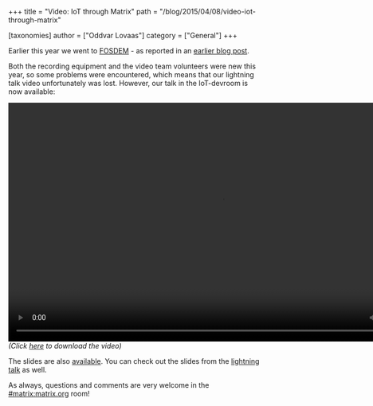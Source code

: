 +++
title = "Video: IoT through Matrix"
path = "/blog/2015/04/08/video-iot-through-matrix"

[taxonomies]
author = ["Oddvar Lovaas"]
category = ["General"]
+++

Earlier this year we went to <a href="http://fosdem.org" title="FOSDEM">FOSDEM</a> - as reported in an <a href="http://matrix.org/blog/2015/02/04/back-from-fosdem/" title="earlier blog post">earlier blog post</a>.

Both the recording equipment and the video team volunteers were new this year, so some problems were encountered, which means that our lightning talk video unfortunately was lost. However, our talk in the IoT-devroom is now available:

<video width="853" height="480" controls>
  <source src="http://matrix.org/video/IoT-through-Matrix.mp4" type="video/mp4" />
Your browser does not support the video tag.
</video>
<em>(Click <a href="http://matrix.org/video/IoT-through-Matrix.mp4" title="here">here</a> to download the video)</em>

The slides are also <a href="http://matrix.org/blog/wp-content/uploads/2015/02/2015-02-01-Matrix-IoT-FOSDEM.pdf">available</a>. You can check out the slides from the <a href="http://matrix.org/blog/wp-content/uploads/2015/02/2015-01-31-Matrix_FOSDEM.pdf" title="lightning talk">lightning talk</a> as well.

As always, questions and comments are very welcome in the <a href="/beta/#/room/#matrix:matrix.org" title="#matrix:matrix.org">#matrix:matrix.org</a> room!

